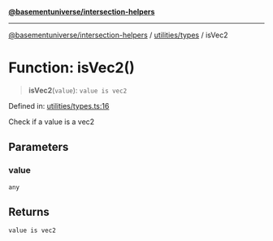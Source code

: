 [**@basementuniverse/intersection-helpers**](../../../README.md)

***

[@basementuniverse/intersection-helpers](../../../README.md) / [utilities/types](../README.md) / isVec2

# Function: isVec2()

> **isVec2**(`value`): `value is vec2`

Defined in: [utilities/types.ts:16](https://github.com/basementuniverse/intersection-helpers/blob/a748c1cf3d5365b189253eb2878888a254b5c3a1/src/utilities/types.ts#L16)

Check if a value is a vec2

## Parameters

### value

`any`

## Returns

`value is vec2`
